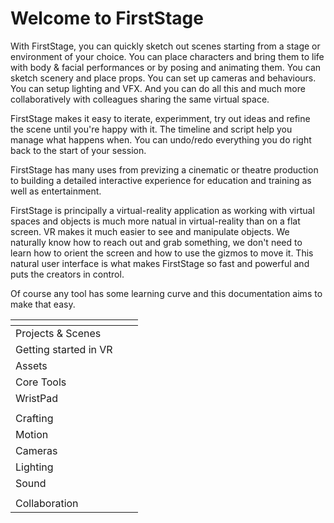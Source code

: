 # Welcome to FirstStage

With FirstStage, you can quickly sketch out scenes starting from a stage or environment of your choice. You can place characters and bring them to life with body & facial performances or by posing and animating them. You can sketch scenery and place props. You can set up cameras and behaviours. You can setup lighting and VFX. And you can do all this and much more collaboratively with colleagues sharing the same virtual space.

FirstStage makes it easy to iterate, experimment, try out ideas and refine the scene until you're happy with it. The timeline and script help you manage what happens when. You can undo/redo everything you do right back to the start of your session. &#x20;

FirstStage has many uses from previzing a cinematic or theatre production to building a detailed interactive experience for education and training as well as entertainment.&#x20;

FirstStage is principally a virtual-reality application as working with virtual spaces and objects is much more natual in virtual-reality than on a flat screen. VR makes it much easier to see and manipulate objects. We naturally know how to reach out and grab something, we don't need to learn how to orient the screen and how to use the gizmos to move it. This natural user interface is what makes FirstStage so fast and powerful and puts the creators in control.

Of course any tool has some learning curve and this documentation aims to make that easy.

<table data-view="cards"><thead><tr><th></th><th></th><th></th></tr></thead><tbody><tr><td>Projects &#x26; Scenes</td><td></td><td></td></tr><tr><td>Getting started in VR</td><td></td><td></td></tr><tr><td>Assets</td><td></td><td></td></tr><tr><td>Core Tools</td><td></td><td></td></tr><tr><td>WristPad</td><td></td><td></td></tr><tr><td></td><td></td><td></td></tr><tr><td>Crafting</td><td></td><td></td></tr><tr><td>Motion</td><td></td><td></td></tr><tr><td>Cameras</td><td></td><td></td></tr><tr><td>Lighting</td><td></td><td></td></tr><tr><td>Sound</td><td></td><td></td></tr><tr><td></td><td></td><td></td></tr><tr><td>Collaboration</td><td></td><td></td></tr></tbody></table>

